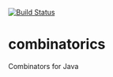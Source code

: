 [![Build Status](https://travis-ci.org/PoslavskySV/combinatorics.svg?branch=master)](https://travis-ci.org/PoslavskySV/combinatorics)

# combinatorics
Combinators for Java


